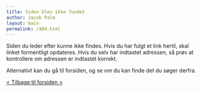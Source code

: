 ```yaml
---
title: Siden blev ikke fundet
author: Jacob Palm
layout: main
permalink: /404.html
---
```

Siden du leder efter kunne ikke findes. Hvis du har fulgt et link hertil, skal linket formentligt opdateres. Hvis du selv har indtastet adressen, så prøv at kontrollere om adressen er indtastet korrekt.

Alternativt kan du gå til forsiden, og se om du kan finde det du søger derfra.

<div class="row">
    <div class="col-12 menulinks">
        <a href="{{ site.url }}/">&lt; Tilbage til forsiden &gt;</a>
    </div>
</div>
